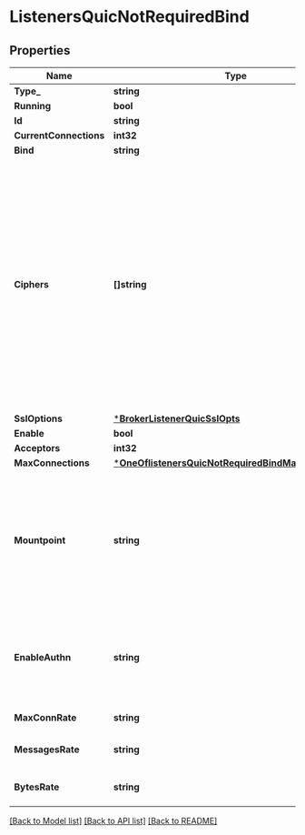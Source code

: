 # ListenersQuicNotRequiredBind

## Properties
Name | Type | Description | Notes
------------ | ------------- | ------------- | -------------
**Type_** | **string** | Listener type | [default to null]
**Running** | **bool** | Listener status | [optional] [default to null]
**Id** | **string** | Listener id | [default to null]
**CurrentConnections** | **int32** | Current connections | [optional] [default to null]
**Bind** | **string** | IP address and port for the listening socket. | [optional] [default to 14567]
**Ciphers** | **[]string** | This config holds TLS cipher suite names separated by comma,&lt;br/&gt;or as an array of strings. e.g.&lt;br/&gt;&lt;code&gt;\&quot;TLS_AES_256_GCM_SHA384,TLS_AES_128_GCM_SHA256\&quot;&lt;/code&gt; or&lt;br/&gt;&lt;code&gt;[\&quot;TLS_AES_256_GCM_SHA384\&quot;,\&quot;TLS_AES_128_GCM_SHA256\&quot;]&lt;/code&gt;.&lt;br/&gt;&lt;br/&gt;&lt;br/&gt;Ciphers (and their ordering) define the way in which the&lt;br/&gt;client and server encrypts information over the network connection.&lt;br/&gt;Selecting a good cipher suite is critical for the&lt;br/&gt;application&#x27;s data security, confidentiality and performance.&lt;br/&gt;&lt;br/&gt;The names should be in OpenSSL string format (not RFC format).&lt;br/&gt;All default values and examples provided by EMQX config&lt;br/&gt;documentation are all in OpenSSL format.&lt;br/&gt;&lt;br/&gt;&lt;br/&gt;NOTE: Certain cipher suites are only compatible with&lt;br/&gt;specific TLS &lt;code&gt;versions&lt;/code&gt; (&#x27;tlsv1.1&#x27;, &#x27;tlsv1.2&#x27; or &#x27;tlsv1.3&#x27;)&lt;br/&gt;incompatible cipher suites will be silently dropped.&lt;br/&gt;For instance, if only &#x27;tlsv1.3&#x27; is given in the &lt;code&gt;versions&lt;/code&gt;,&lt;br/&gt;configuring cipher suites for other versions will have no effect.&lt;br/&gt;&lt;br/&gt;&lt;br/&gt;&lt;br/&gt;NOTE: PSK ciphers are suppressed by &#x27;tlsv1.3&#x27; version config&lt;br/&gt;&lt;br/&gt;If PSK cipher suites are intended, &#x27;tlsv1.3&#x27; should be disabled from &lt;code&gt;versions&lt;/code&gt;.&lt;br/&gt;&lt;br/&gt;PSK cipher suites: &lt;code&gt;\&quot;RSA-PSK-AES256-GCM-SHA384,RSA-PSK-AES256-CBC-SHA384,&lt;br/&gt;RSA-PSK-AES128-GCM-SHA256,RSA-PSK-AES128-CBC-SHA256,&lt;br/&gt;RSA-PSK-AES256-CBC-SHA,RSA-PSK-AES128-CBC-SHA,&lt;br/&gt;RSA-PSK-DES-CBC3-SHA,RSA-PSK-RC4-SHA\&quot;&lt;/code&gt;&lt;br/&gt;&lt;br/&gt;&lt;br/&gt;NOTE: QUIC listener supports only &#x27;tlsv1.3&#x27; ciphers | [optional] [default to ["TLS_AES_256_GCM_SHA384","TLS_AES_128_GCM_SHA256","TLS_CHACHA20_POLY1305_SHA256"]]
**SslOptions** | [***BrokerListenerQuicSslOpts**](broker.listener_quic_ssl_opts.md) |  | [optional] [default to null]
**Enable** | **bool** | Enable listener. | [optional] [default to true]
**Acceptors** | **int32** | The size of the listener&#x27;s receiving pool. | [optional] [default to 16]
**MaxConnections** | [***OneOflistenersQuicNotRequiredBindMaxConnections**](OneOflistenersQuicNotRequiredBindMaxConnections.md) | The maximum number of concurrent connections allowed by the listener. | [optional] [default to infinity]
**Mountpoint** | **string** | When publishing or subscribing, prefix all topics with a mountpoint string.&lt;br/&gt;The prefixed string will be removed from the topic name when the message&lt;br/&gt;is delivered to the subscriber. The mountpoint is a way that users can use&lt;br/&gt;to implement isolation of message routing between different listeners.&lt;br/&gt;For example if a client A subscribes to &#x60;t&#x60; with &#x60;listeners.tcp.\\&lt;name&gt;.mountpoint&#x60;&lt;br/&gt;set to &#x60;some_tenant&#x60;, then the client actually subscribes to the topic&lt;br/&gt;&#x60;some_tenant/t&#x60;. Similarly, if another client B (connected to the same listener&lt;br/&gt;as the client A) sends a message to topic &#x60;t&#x60;, the message is routed&lt;br/&gt;to all the clients subscribed &#x60;some_tenant/t&#x60;, so client A will receive the&lt;br/&gt;message, with topic name &#x60;t&#x60;.&lt;br/&gt;&lt;br/&gt;Set to &#x60;\&quot;\&quot;&#x60; to disable the feature.&lt;br/&gt;&lt;br/&gt;&lt;br/&gt;Variables in mountpoint string:&lt;br/&gt;  - &lt;code&gt;${clientid}&lt;/code&gt;: clientid&lt;br/&gt;  - &lt;code&gt;${username}&lt;/code&gt;: username | [optional] 
**EnableAuthn** | **string** | Set &lt;code&gt;true&lt;/code&gt; (default) to enable client authentication on this listener, the authentication&lt;br/&gt;process goes through the configured authentication chain.&lt;br/&gt;When set to &lt;code&gt;false&lt;/code&gt; to allow any clients with or without authentication information such as username or password to log in.&lt;br/&gt;When set to &lt;code&gt;quick_deny_anonymous&lt;/code&gt;, it behaves like when set to &lt;code&gt;true&lt;/code&gt;, but clients will be&lt;br/&gt;denied immediately without going through any authenticators if &lt;code&gt;username&lt;/code&gt; is not provided. This is useful to fence off&lt;br/&gt;anonymous clients early. | [optional] [default to ENABLE_AUTHN.TRUE]
**MaxConnRate** | **string** | Maximum connection rate.&lt;br/&gt;&lt;br/&gt;This is used to limit the connection rate for this listener,&lt;br/&gt;once the limit is reached, new connections will be deferred or refused | [optional] [default to null]
**MessagesRate** | **string** | Messages publish rate.&lt;br/&gt;&lt;br/&gt;This is used to limit the inbound message numbers for each client connected to this listener,&lt;br/&gt;once the limit is reached, the restricted client will slow down and even be hung for a while. | [optional] [default to null]
**BytesRate** | **string** | Data publish rate.&lt;br/&gt;&lt;br/&gt;This is used to limit the inbound bytes rate for each client connected to this listener,&lt;br/&gt;once the limit is reached, the restricted client will slow down and even be hung for a while. | [optional] [default to null]

[[Back to Model list]](../README.md#documentation-for-models) [[Back to API list]](../README.md#documentation-for-api-endpoints) [[Back to README]](../README.md)


